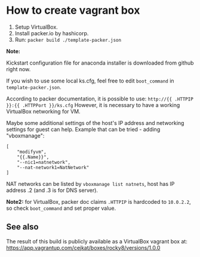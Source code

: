 # How to create vagrant box

1. Setup VirtualBox.
2. Install packer.io by hashicorp.
3. Run: `packer build ./template-packer.json`

**Note:**

Kickstart configuration file for anaconda installer is downloaded from github right now.

If you wish to use some local ks.cfg, feel free to edit `boot_command` in `template-packer.json`.

According to packer documentation, it is possible to use:
`http://{{ .HTTPIP }}:{{ .HTTPPort }}/ks.cfg`
However, it is necessary to have a working VirtualBox networking for VM.

Maybe some additional settings of the host's IP address and networking settings for guest can help.
Example that can be tried - adding "vboxmanage":

```
[
    "modifyvm",
    "{{.Name}}",
    "--nic1=natnetwork",
    "--nat-network1=NatNetwork"
]
```

NAT networks can be listed by `vboxmanage list natnets`, host has IP address .2 (and .3 is for DNS server).

**Note2:** for VirtualBox, packer doc claims `.HTTPIP` is hardcoded to
`10.0.2.2`, so check `boot_command` and set proper value.

## See also

The result of this build is publicly available as a VirtualBox vagrant box at: https://app.vagrantup.com/cejkat/boxes/rocky8/versions/1.0.0

